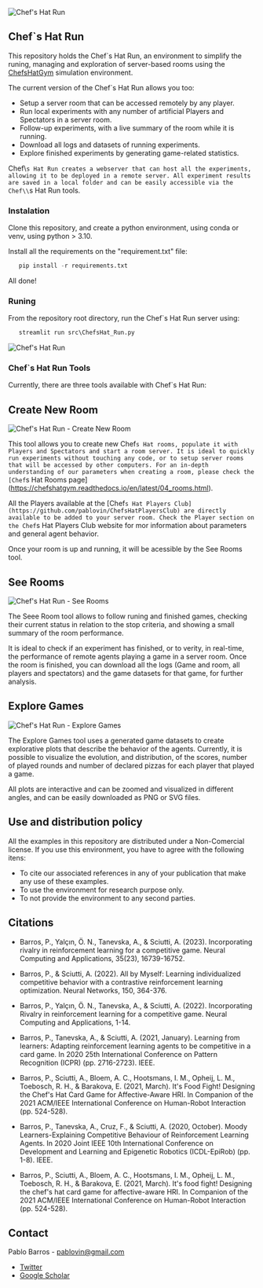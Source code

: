 ![Chef's Hat Run](git_imgs/ChefsHatRun.png)

## Chef`s Hat Run

This repository holds the Chef`s Hat Run, an environment to simplify the runing, managing and exploration of server-based rooms using the [ChefsHatGym]( https://github.com/pablovin/ChefsHatGYM) simulation environment.

The current version of the Chef`s Hat Run allows you too:


* Setup a server room that can be accessed remotely by any player.
* Run local experiments with any number of artificial Players and Spectators in a server room.
* Follow-up experiments, with a live summary of the room while it is running.
* Download all logs and datasets of running experiments.
* Explore finished experiments by generating game-related statistics.

Chef\\`s Hat Run creates a webserver that can host all the experiments, allowing it to be deployed in a remote server. All experiment results are saved in a local folder and can be easily accessible via the Chef\\`s Hat Run tools.

### Instalation

Clone this repository, and create a python environment, using conda or venv, using python > 3.10. 

Install all the requirements on the "requirement.txt" file:


```python
   pip install -r requirements.txt

```

All done!

### Runing

From the repository root directory, run the Chef`s Hat Run server using:

```python
   streamlit run src\ChefsHat_Run.py

```

![Chef's Hat Run ](git_imgs/main_page.png)


### Chef`s Hat Run Tools

Currently, there are three tools available with Chef`s Hat Run:

## Create New Room

![Chef's Hat Run - Create New Room](git_imgs/CreateNewRoom.gif)

This tool allows you to create new Chef`s Hat rooms, populate it with Players and Spectators and start a room server.
It is ideal to quickly run experiments without touching any code, or to setup server rooms that will be accessed by other computers.
For an in-depth understanding of our parameters when creating a room, please check the [Chef`s Hat Rooms page](https://chefshatgym.readthedocs.io/en/latest/04_rooms.html).

All the Players available at the [Chef`s Hat Players Club](https://github.com/pablovin/ChefsHatPlayersClub) are directly available to be added to your server room. Check the Player section on the Chef`s Hat Players Club website for mor information about parameters and general agent behavior.


Once your room is up and running, it will be acessible by the See Rooms tool.

## See Rooms
![Chef's Hat Run - See Rooms](git_imgs/see_room.png)

The Seee Room tool allows to follow runing and finished games, checking their current status in relation to the stop criteria, and showing a small summary of the room performance.

It is ideal to check if an experiment has finished, or to verity, in real-time, the performance of remote agents playing a game in a server room.
Once the room is finished, you can download all the logs (Game and room, all players and spectators) and the game datasets for that game, for further analysis.

## Explore Games

![Chef's Hat Run - Explore Games](git_imgs/exploregame.png)

The Explore Games tool uses a generated game datasets to create explorative plots that describe the behavior of the agents.
Currently, it is possible to visualize the evolution, and distribution, of the scores, number of played rounds and number of declared pizzas for each player that played a game.

All plots are interactive and can be zoomed and visualized in different angles, and can be easily downloaded as PNG or SVG files.

 

 ## Use and distribution policy

All the examples in this repository are distributed under a Non-Comercial license. If you use this environment, you have to agree with the following itens:

- To cite our associated references in any of your publication that make any use of these examples.
- To use the environment for research purpose only.
- To not provide the environment to any second parties.

## Citations

- Barros, P., Yalçın, Ö. N., Tanevska, A., & Sciutti, A. (2023). Incorporating rivalry in reinforcement learning for a competitive game. Neural Computing and Applications, 35(23), 16739-16752.

- Barros, P., & Sciutti, A. (2022). All by Myself: Learning individualized competitive behavior with a contrastive reinforcement learning optimization. Neural Networks, 150, 364-376.

- Barros, P., Yalçın, Ö. N., Tanevska, A., & Sciutti, A. (2022). Incorporating Rivalry in reinforcement learning for a competitive game. Neural Computing and Applications, 1-14.

- Barros, P., Tanevska, A., & Sciutti, A. (2021, January). Learning from learners: Adapting reinforcement learning agents to be competitive in a card game. In 2020 25th International Conference on Pattern Recognition (ICPR) (pp. 2716-2723). IEEE.

- Barros, P., Sciutti, A., Bloem, A. C., Hootsmans, I. M., Opheij, L. M., Toebosch, R. H., & Barakova, E. (2021, March). It's Food Fight! Designing the Chef's Hat Card Game for Affective-Aware HRI. In Companion of the 2021 ACM/IEEE International Conference on Human-Robot Interaction (pp. 524-528).

- Barros, P., Tanevska, A., Cruz, F., & Sciutti, A. (2020, October). Moody Learners-Explaining Competitive Behaviour of Reinforcement Learning Agents. In 2020 Joint IEEE 10th International Conference on Development and Learning and Epigenetic Robotics (ICDL-EpiRob) (pp. 1-8). IEEE.

- Barros, P., Sciutti, A., Bloem, A. C., Hootsmans, I. M., Opheij, L. M., Toebosch, R. H., & Barakova, E. (2021, March). It's food fight! Designing the chef's hat card game for affective-aware HRI. In Companion of the 2021 ACM/IEEE International Conference on Human-Robot Interaction (pp. 524-528).

## Contact

Pablo Barros - pablovin@gmail.com

- [Twitter](https://twitter.com/PBarros_br)
- [Google Scholar](https://scholar.google.com/citations?user=LU9tpkMAAAAJ)
